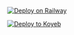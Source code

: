 [![Deploy on Railway](https://railway.app/button.svg)](https://railway.app/new/template/0fYB5k?referralCode=T2r9Qz)

[![Deploy to Koyeb](https://www.koyeb.com/static/images/deploy/button.svg)](https://app.koyeb.com/deploy?type=docker&name=rusty-spaghetty&ports=443;http;/&env[SS_PASSWORD]=5c301bb8-6c77-41a0-a606-4ba11bbab084&env[ENCRYPT]=chacha20-ietf-poly1305&env[V2_PATH]=s233&env[DOMAIN]=app-name.koyeb.app&image=docker.io/nekorro/rusty-spaghetty-roasted:latest&command=/entrypoint.sh)
